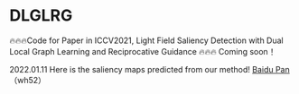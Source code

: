 # DLGLRG
🔥🔥🔥Code for Paper in ICCV2021,  Light Field Saliency Detection with Dual Local Graph Learning and Reciprocative Guidance
🔥🔥🔥 
Coming soon！


2022.01.11
Here is the saliency maps predicted from our method!
[Baidu Pan](https://pan.baidu.com/s/18DGI8rQFWsT1YmDquRwrLA?pwd=wh52)（wh52）

